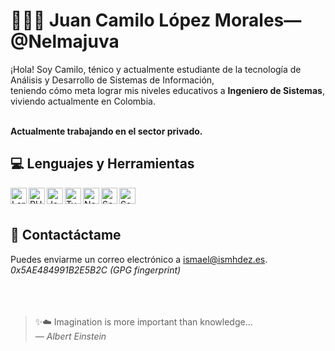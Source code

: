 # 👨🏻‍💻 Juan Camilo López Morales&mdash;@Nelmajuva

¡Hola! Soy Camilo, ténico y actualmente estudiante de la tecnología de Análisis y Desarrollo de Sistemas de Información,<br/>
teniendo cómo meta lograr mis niveles educativos a **Ingeniero de Sistemas**, viviendo actualmente en Colombia.<br/><br/>

**Actualmente trabajando en el sector privado.**

## 💻 Lenguajes y Herramientas
<img align="left" alt="Laravel" width="26px" src="https://upload.wikimedia.org/wikipedia/commons/thumb/9/9a/Laravel.svg/1200px-Laravel.svg.png" >
<img align="left" alt="PHP" width="26px" src="https://cdn3.iconfinder.com/data/icons/popular-services-brands/512/php-512.png" >
<img align="left" alt="JavaScript" width="26px" src="https://upload.wikimedia.org/wikipedia/commons/thumb/9/99/Unofficial_JavaScript_logo_2.svg/800px-Unofficial_JavaScript_logo_2.svg.png" >
<img align="left" alt="TypeScript" width="26px" src="https://upload.wikimedia.org/wikipedia/commons/4/4c/Typescript_logo_2020.svg" >
<img align="left" alt="Node.JS" width="26px" src="https://icons-for-free.com/iconfiles/png/512/install+javascript+js+node+npm+tools+icon-1320165731324625592.png" >
<img align="left" alt="Sockets" width="26px" src="https://cdn.worldvectorlogo.com/logos/socket-io.svg" >
<img align="left" alt="Sockets" width="26px" src="https://cdn.worldvectorlogo.com/logos/socket-io.svg" >
<br />
<br />

## 📨 Contactáctame
Puedes enviarme un correo electrónico a <a href="mailto:ismael@ismhdez.es">ismael@ismhdez.es</a>.  
<i>0x5AE484991B2E5B2C (GPG fingerprint)</i>
<br />
<br />
<br />
<br />

> ✨☁️ Imagination is more important than knowledge...  
> *&mdash; Albert Einstein*
